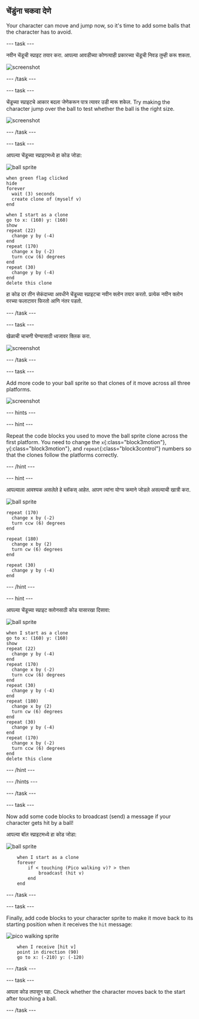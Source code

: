 ## चेंडुंना चकवा देणे

Your character can move and jump now, so it's time to add some balls that the character has to avoid.

\--- task \---

नवीन चेंडूची स्प्राइट तयार करा. आपल्या आवडीच्या कोणत्याही प्रकारच्या चेंडूची निवड तुम्ही करू शकता.

![screenshot](images/dodge-balls.png)

\--- /task \---

\--- task \---

चेंडूच्या स्प्राइटचे आकार बदला जेणेकरून पात्र त्यावर उडी मारू शकेल. Try making the character jump over the ball to test whether the ball is the right size.

![screenshot](images/dodge-ball-resize.png)

\--- /task \---

\--- task \---

आपल्या चेंडूच्या स्प्राइटमध्ये हा कोड जोडा:

![ball sprite](images/ball_sprite.png)

```blocks3
when green flag clicked
hide
forever 
  wait (3) seconds
  create clone of (myself v)
end
```

```blocks3
when I start as a clone
go to x: (160) y: (160)
show
repeat (22) 
  change y by (-4)
end
repeat (170) 
  change x by (-2)
  turn ccw (6) degrees
end
repeat (30) 
  change y by (-4)
end
delete this clone
```

हा कोड दर तीन सेकंदाच्या अवधीने चेंडूच्या स्प्राइटचा नवीन क्लोन तयार करतो. प्रत्येक नवीन क्लोन वरच्या फलाटावर फिरतो आणि नंतर पडतो.

\--- /task \---

\--- task \---

खेळाची चाचणी घेण्यासाठी ध्वजावर क्लिक करा.

![screenshot](images/dodge-ball-test.png)

\--- /task \---

\--- task \---

Add more code to your ball sprite so that clones of it move across all three platforms.

![screenshot](images/dodge-ball-more-motion.png)

\--- hints \---

\--- hint \---

Repeat the code blocks you used to move the ball sprite clone across the first platform. You need to change the `x`{:class="block3motion"}, `y`{:class="block3motion"}, and `repeat`{:class="block3control"} numbers so that the clones follow the platforms correctly.

\--- /hint \---

\--- hint \---

आपल्याला आवश्यक असलेले हे ब्लॉकस् आहेत. आपण त्यांना योग्य क्रमाने जोडले असल्याची खात्री करा.

![ball sprite](images/ball_sprite.png)

```blocks3
repeat (170) 
  change x by (-2)
  turn ccw (6) degrees
end

repeat (180) 
  change x by (2)
  turn cw (6) degrees
end

repeat (30) 
  change y by (-4)
end
```

\--- /hint \---

\--- hint \---

आपल्या चेंडूच्या स्प्राइट क्लोनसाठी कोड यासारखा दिसावा:

![ball sprite](images/ball_sprite.png)

```blocks3
when I start as a clone
go to x: (160) y: (160)
show
repeat (22) 
  change y by (-4)
end
repeat (170) 
  change x by (-2)
  turn ccw (6) degrees
end
repeat (30) 
  change y by (-4)
end
repeat (180) 
  change x by (2)
  turn cw (6) degrees
end
repeat (30) 
  change y by (-4)
end
repeat (170) 
  change x by (-2)
  turn ccw (6) degrees
end
delete this clone
```

\--- /hint \---

\--- /hints \---

\--- /task \---

\--- task \---

Now add some code blocks to broadcast (send) a message if your character gets hit by a ball!

आपल्या बॉल स्प्राइटमध्ये हा कोड जोडा:

![ball sprite](images/ball_sprite.png)

```blocks3
    when I start as a clone
    forever
        if < touching (Pico walking v)? > then
            broadcast (hit v)
        end
    end
```

\--- /task \---

\--- task \---

Finally, add code blocks to your character sprite to make it move back to its starting position when it receives the `hit` message:

![pico walking sprite](images/pico_walking_sprite.png)

```blocks3
    when I receive [hit v]
    point in direction (90)
    go to x: (-210) y: (-120)
```

\--- /task \---

\--- task \---

आपला कोड तपासून पहा. Check whether the character moves back to the start after touching a ball.

\--- /task \---